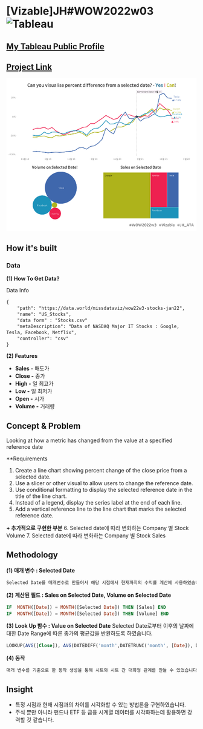 # [Vizable]JH#WOW2022w03 <img alt="Tableau" src ="https://img.shields.io/badge/Tableau-E97627.svg?&style=for-the-badge&logo=Tableau&logoColor=white"/>

## [My Tableau Public Profile](https://public.tableau.com/app/profile/.67511519/)

## [Project Link](https://public.tableau.com/app/profile/.67511519/viz/VizableJHWOW2022w03/2_1)
![](https://github.com/jhbale11/Tableau_Public/blob/a95aca0e71ed191aa594b6c2316b5df3e378d0a2/%5BVizable%5DJH%23WOW2022w03/%5BVizable%5DJH%23WOW2022w03.png)

## How it's built

### Data

**(1) How To Get Data?**

Data Info
```
{
    "path": "https://data.world/missdataviz/wow22w3-stocks-jan22",
    "name": "US_Stocks",
    "data form" : "Stocks.csv"
    "metaDescription": "Data of NASDAQ Major IT Stocks : Google, Tesla, Facebook, Netflix",
    "controller": "csv"
}
```
**(2) Features**
- **Sales -** 매도가
- **Close -** 종가
- **High -** 일 최고가
- **Low -** 일 최저가
- **Open -** 시가
- **Volume -** 거래량

## Concept & Problem

Looking at how a metric has changed from the value at a specified reference date

**Requirements
1. Create a line chart showing percent change of the close price from a selected date.
2. Use a slicer or other visual to allow users to change the reference date.
3. Use conditional formatting to display the selected reference date in the title of the line chart.
4. Instead of a legend, display the series label at the end of each line.
5. Add a vertical reference line to the line chart that marks the selected reference date.

**+ 추가적으로 구현한 부분**
6. Selected date에 따라 변화하는 Company 별 Stock Volume
7. Selected date에 따라 변화하는 Company 별 Stock Sales

## Methodology

**(1) 매개 변수 : Selected Date**
```bash
Selected Date를 매개변수로 만들어서 해당 시점에서 현재까지의 수익률 계산에 사용하였습니다. Selected Date를 여러 시트에 동작으로 연동하여 Selected Date의 변화에 따라 생성한 여러 계산된 필드가 변화할 수 있도록 설정하였습니다.
```
**(2) 계산된 필드 : Sales on Selected Date, Volume on Selected Date**
```SQL
IF  MONTH([Date]) = MONTH([Selected Date]) THEN [Sales] END
IF  MONTH([Date]) = MONTH([Selected Date]) THEN [Volume] END
```

**(3) Look Up 함수 : Value on Selected Date**
Selected Date로부터 이후의 날짜에 대한 Date Range에 따른 종가의 평균값을 반환하도록 하였습니다.
```SQL
LOOKUP(AVG([Close]), AVG(DATEDIFF('month',DATETRUNC('month', [Date]), DATETRUNC('month',[Selected Date]))))
```
**(4) 동작**
```bash
매개 변수를 기준으로 한 동작 생성을 통해 시트와 시트 간 대화형 관계를 만들 수 있었습니다. Selected Date의 변화에 따라 모든 시트가 Dynamic하게 달라지도록 구현하였습니다.
```

## Insight

- 특정 시점과 현재 시점과의 차이를 시각화할 수 있는 방법론을 구현하였습니다.
- 주식 뿐만 아니라 펀드나 ETF 등 금융 시계열 데이터를 시각화하는데 활용하면 강력할 것 같습니다.




